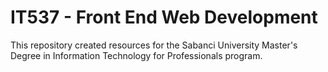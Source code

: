 # IT537 - Front End Web Development

This repository created resources for the Sabanci University Master's Degree in Information Technology for Professionals program. 